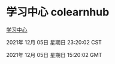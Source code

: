 # 学习中心 colearnhub
[学习中心](http://59.174.25.102:56308/colearnhub/)

2021年 12月 05日 星期日 23:20:02 CST

2021年 12月 05日 星期日 15:20:02 GMT
